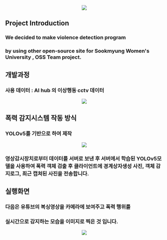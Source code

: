 <div align=center>
	<img src="https://capsule-render.vercel.app/api?type=waving&color=auto&height=200&section=header&text=SookD%20Github!&fontSize=90" />	
</div>

<div>
	<h2> Project Introduction</h2>
	<h3>We decided to make violence detection program </h3>
	<h3>by using other open-source site for Sookmyung Women's University , OSS Team project.</h3>
</div>

<div>
	<h2>개발과정</h2>
	<h3>사용 데이터 : AI hub 의 이상행동 cctv 데이터</h3>
 	<p align = center>
	<img src ="https://github.com/Sook-D/demo-repository/assets/100902438/cd79ec8f-1846-46df-9c69-81e42f791a0e" >
	</p>	
</div>

<div>
	<h2>폭력 감지시스템 작동 방식 </h2>
	<h3>YOLOv5를 기반으로 하여 제작 </h3>
	<p align = center>
		<img src="https://github.com/Sook-D/demo-repository/assets/100902438/0d76f115-d0c5-4bc1-b166-66f45a455baa">	
	</p>	
	<h3>영상감시장치로부터 데이터를 서버로 보낸 후 서버에서 학습된 YOLOv5모델을 사용하여 폭력 객체 검출 후 클라이언트에 경계상자생성 사진, 객체 감지로그, 최근 캡쳐된 사진을 전송합니다.</h3>
</div>

<div>
	<h2> 실행화면 </h2>
	<h3>다음은 유튜브의 복싱영상을 카메라에 보여주고 폭력 행위를</h3>
	<h3>실시간으로 감지하는 모습을 이미지로 찍은 것 입니다.</h3>
	<p align = center>
		<img src="https://github.com/Sook-D/demo-repository/assets/100902438/596e7f2b-8d88-42ad-be20-1a3f5c41be47">
	</p>
</div>


